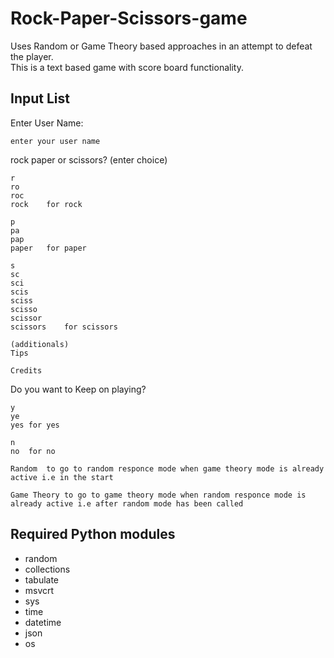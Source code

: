 # Rock-Paper-Scissors-game
Uses Random or Game Theory based approaches in an attempt to defeat the player.<br>
This is a text based game with score board functionality.

<h2>Input List</h2>
Enter User Name:

	enter your user name

rock paper or scissors?
	(enter choice)
	
	r
	ro
	roc
	rock	for rock

	p
	pa
	pap
	paper	for paper

    s
    sc
	sci
    scis
    sciss
    scisso
    scissor
    scissors	for scissors

	(additionals)
	Tips

	Credits


Do you want to Keep on playing?

	y
	ye
	yes	for yes

	n
	no	for no

	Random	to go to random responce mode when game theory mode is already active i.e in the start

	Game Theory	to go to game theory mode when random responce mode is already active i.e after random mode has been called
	
<h2>Required Python modules</h2>

<ul>
	<li>random</li>
	<li>collections</li>
	<li>tabulate</li>
	<li>msvcrt</li>
	<li>sys</li>
	<li>time</li>
	<li>datetime</li>
	<li>json</li>
	<li>os</li>
</ul>
